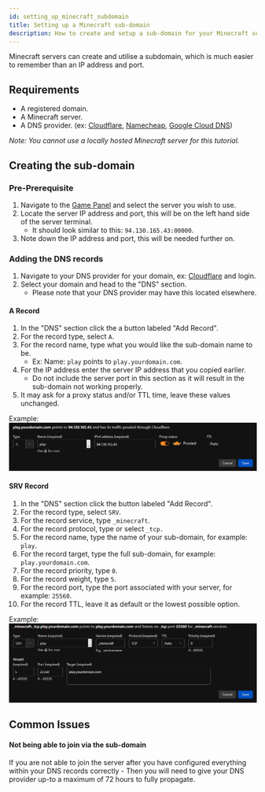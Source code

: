 ```yaml
---
id: setting_up_minecraft_subdomain
title: Setting up a Minecraft sub-domain
description: How to create and setup a sub-domain for your Minecraft server.
---
```


Minecraft servers can create and utilise a subdomain, which is much easier to remember than an IP address and port.

## Requirements
- A registered domain.
- A Minecraft server.
- A DNS provider. (ex: [Cloudflare](https://www.cloudflare.com), [Namecheap](https://www.namecheap.com), [Google Cloud DNS](https://cloud.google.com/dns/))

*Note: You cannot use a locally hosted Minecraft server for this tutorial.*

## Creating the sub-domain

### Pre-Prerequisite
1. Navigate to the [Game Panel](https://hrzn.link/panel) and select the server you wish to use.
2. Locate the server IP address and port, this will be on the left hand side of the server terminal.
    - It should look similar to this: `94.130.165.43:00000`.
3. Note down the IP address and port, this will be needed further on.

### Adding the DNS records
1. Navigate to your DNS provider for your domain, ex: [Cloudflare](https://www.cloudflare.com) and login.
2. Select your domain and head to the "DNS" section.
    - Please note that your DNS provider may have this located elsewhere.

#### A Record
1. In the "DNS" section click the a button labeled "Add Record".
2. For the record type, select `A`.
3. For the record name, type what you would like the sub-domain name to be.
    - Ex: Name: `play` points to `play.yourdomain.com`.
4. For the IP address enter the server IP address that you copied earlier.
    - Do not include the server port in this section as it will result in the sub-domain not working properly.
7. It may ask for a proxy status and/or TTL time, leave these values unchanged.

Example:
![A Record Example](../../../static/minecraft/A_record.png)

#### SRV Record
1. In the "DNS" section click the button labeled "Add Record".
2. For the record type, select `SRV`.
3. For the record service, type `_minecraft`.
4. For the record protocol, type or select `_tcp.`
5. For the record name, type the name of your sub-domain, for example: `play`.
6. For the record target, type the full sub-domain, for example: `play.yourdomain.com`.
7. For the record priority, type `0`.
8. For the record weight, type `5`.
9. For the record port, type the port associated with your server, for example: `25560`.
10. For the record TTL, leave it as default or the lowest possible option.

Example:
![SRV Record Example](../../../static/minecraft/SRV_record.png)

## Common Issues
#### Not being able to join via the sub-domain
If you are not able to join the server after you have configured everything within your DNS records correctly - Then you will need to give your DNS provider up-to a maximum of 72 hours to fully propagate.